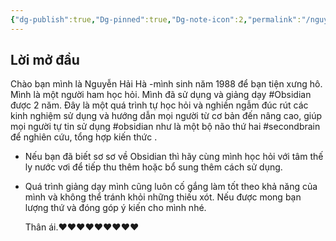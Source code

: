 ```yaml
---
{"dg-publish":true,"Dg-pinned":true,"Dg-note-icon":2,"permalink":"/nguyen-hai-ha/","dgPassFrontmatter":true,"noteIcon":"1","created":"","updated":""}
---
```


## Lời mở đầu
Chào bạn mình là Nguyễn Hải Hà -mình sinh năm 1988 để bạn tiện xưng hô. Mình là một người ham học hỏi. Mình đã sử dụng và giảng dạy #Obsidian được 2 năm. Đây là một quá trình tự học hỏi và nghiền ngẫm đúc rút các kinh nghiệm sử dụng và hướng dẫn mọi người từ cơ bản đến nâng cao, giúp mọi người tự tin sử dụng #obsidian như là một bộ não thứ hai #secondbrain để nghiên cứu, tổng hợp kiến thức . 

- Nếu bạn đã biết sơ sơ về Obsidian thì hãy cùng mình học hỏi với tâm thế ly nước vơi để tiếp thu thêm hoặc bổ sung thêm cách sử dụng.
- Quá trình giảng dạy mình cũng luôn cố gắng làm tốt theo khả năng của mình và không thể tránh khỏi những thiếu xót. Nếu được mong bạn lượng thứ và đóng góp ý kiến cho mình nhé.
  
  Thân ái.❤️❤️❤️❤️❤️❤️❤️❤️❤️
  
